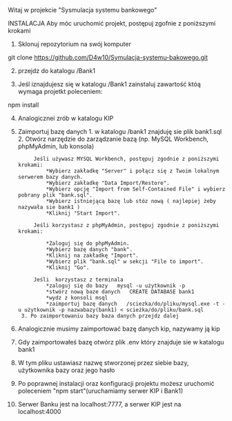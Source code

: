 Witaj w projekcie "Sysmulacja systemu bankowego" 

INSTALACJA 
Aby móc uruchomić projekt, postępuj zgofnie z poniższymi krokami

1. Sklonuj repozytorium na swój komputer 

git clone https://github.com/D4w10/Symulacja-systemu-bakowego.git

2. przejdz do katalogu /Bank1 

3. Jeśl iznajdujesz się w katalogu /Bank1 zainstaluj zawartość któą wymaga projetkt poleceniem:

npm install

4. Analogicznei zrób w katalogu KIP

5. Zaimportuj bazę danych
        1.  w katalogu /bank1 znajduję sie plik bank1.sql
        2. Otwórz narzędzie do zarządzanie bazą (np. MySQL Workbench, phpMyAdmin, lub konsola)
            
            Jeśli używasz MYSQL Workbench, postępuj zgodnie z poniższymi krokami:
                *Wybierz zakładkę "Server" i połącz się z Twoim lokalnym serwerem bazy danych.
                *Wybierz zakładkę "Data Import/Restore".
                *Wybierz opcję "Import from Self-Contained File" i wybierz pobrany plik "bank.sql".
                *Wybierz istniejącą bazę lub stóz nową ( najlepiej żeby nazywała sie bank1 ) 
                *Kliknij "Start Import".

            Jeśli korzystasz z phpMyAdmin, postępuj zgodnie z poniższymi krokami:

                *Zaloguj się do phpMyAdmin.
                *Wybierz bazę danych "bank".
                *Kliknij na zakładkę "Import".
                *Wybierz plik "bank.sql" w sekcji "File to import".
                *Kliknij "Go".
            
            Jeśli  korzystasz z terminala
                *zaloguj się do bazy   mysql -u użytkownik -p
                *stwórz nową baze danych   CREATE DATABASE bank1
                *wydz z konsoli msql
                *zaimportuj bazę danych   /sciezka/do/pliku/mysql.exe -t -u użytkownik -p nazwabazy(bank1) < scieżka/do/pliku/bank.sql
        3. Po zaimportowaniu bazy baza danych przejdz dalej

6. Analogicznie musimy zaimportować bazę danych kip, nazywamy ją kip
5. Gdy zaimportowałeś bazę otwórz plik .env który znajduje sie w katalogu bank1
6. W tym pliku ustawiasz nazwę stworzonej przez siebie bazy, użytkownika bazy oraz jego hasło 

7. Po poprawnej instalacji oraz konfiguracji projektu możesz uruchomić poleceniem "npm start"(uruchamiamy serwer KIP i Bank1)
8. Serwer Banku jest na localhost:7777, a serwer KIP jest na localhost:4000
